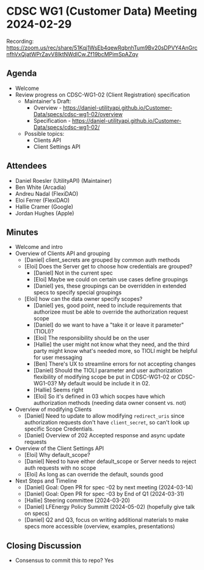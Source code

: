# CDSC WG1 (Customer Data) Meeting 2024-02-29

Recording: https://zoom.us/rec/share/51Kqj1WsEb4qewRqbnhTum9Bv20sDPVY4AnGrcnfhVxQjatWPrZavV8lktNWdICw.Zf19bcMPimSpAZqy

## Agenda
* Welcome
* Review progress on CDSC-WG1-02 (Client Registration) specification
    * Maintainer's Draft:
        * Overview - https://daniel-utilityapi.github.io/Customer-Data/specs/cdsc-wg1-02/overview
        * Specification - https://daniel-utilityapi.github.io/Customer-Data/specs/cdsc-wg1-02/
    * Possible topics:
        * Clients API
        * Client Settings API

## Attendees
* Daniel Roesler (UtilityAPI) (Maintainer)
* Ben White (Arcadia)
* Andreu Nadal (FlexiDAO)
* Eloi Ferrer (FlexiDAO)
* Hallie Cramer (Google)
* Jordan Hughes (Apple)

## Minutes
* Welcome and intro
* Overview of Clients API and grouping
    * [Daniel] client_secrets are grouped by common auth methods
    * [Eloi] Does the Server get to choose how credentials are grouped?
        * [Daniel] Not in the current spec
        * [Eloi] Maybe we could on certain use cases define groupings
        * [Daniel] yes, these groupings can be overridden in extended specs to specify special groupings
    * [Eloi] how can the data owner specify scopes?
        * [Daniel] yes, good point, need to include requirements that authorizee must be able to override the authorization request scope
        * [Daniel] do we want to have a "take it or leave it parameter" (TIOLI)?
        * [Eloi] The responsibility should be on the user
        * [Hallie] the user might not know what they need, and the third party might know what's needed more, so TIOLI might be helpful for user messaging
        * [Ben] There's UX to streamline errors for not accepting changes
        * [Daniel] Should the TIOLI parameter and user authorization flexibility of modifying scope be put in CDSC-WG1-02 or CDSC-WG1-03? My default would be include it in 02.
        * [Hallie] Seems right
        * [Eloi] So it's defined in 03 which socpes have which authorization methods (needing data owner consent vs. not)
* Overview of modifying Clients
    * [Daniel] Need to update to allow modifying `redirect_uris` since authorization requests don't have `client_secret`, so can't look up specific Scope Credentials.
    * [Daniel] Overview of 202 Accepted response and async update requests
* Overview of the Client Settings API
    * [Eloi] Why default_scope?
    * [Daniel] Need to have either default_scope or Server needs to reject auth requests with no scope
    * [Eloi] As long as can override the default, sounds good
* Next Steps and Timeline
    * [Daniel] Goal: Open PR for spec -02 by next meeting (2024-03-14)
    * [Daniel] Goal: Open PR for spec -03 by End of Q1 (2024-03-31)
    * [Hallie] Steering committee (2024-03-20)
    * [Daniel] LFEnergy Policy Summitt (2024-05-02) (hopefully give talk on specs)
    * [Daniel] Q2 and Q3, focus on writing additional materials to make specs more accessible (overview, examples, presentations)


## Closing Discussion
* Consensus to commit this to repo? Yes
